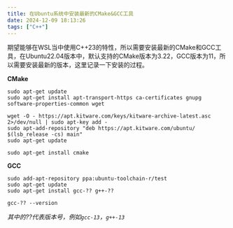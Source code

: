 ```yaml
---
title: 在Ubuntu系统中安装最新的CMake&GCC工具
date: 2024-12-09 18:13:26
tags: ["C++"]
---
```


期望能够在WSL当中使用C++23的特性，所以需要安装最新的CMake和GCC工具，在Ubuntu22.04版本中，默认支持的CMake版本为3.22，GCC版本为11，所以需要安装最新的版本，这里记录一下安装的过程。

**CMake**

```shell
sudo apt-get update
sudo apt-get install apt-transport-https ca-certificates gnupg software-properties-common wget

wget -O - https://apt.kitware.com/keys/kitware-archive-latest.asc 2>/dev/null | sudo apt-key add -
sudo apt-add-repository "deb https://apt.kitware.com/ubuntu/ $(lsb_release -cs) main"
sudo apt-get update

sudo apt-get install cmake
```

**GCC**

```shell
sudo add-apt-repository ppa:ubuntu-toolchain-r/test
sudo apt-get update
sudo apt-get install gcc-?? g++-??

gcc-?? --version
```

*其中的??代表版本号，例如`gcc-13`，`g++-13`*